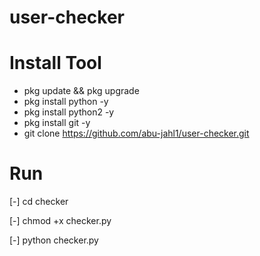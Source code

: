 # user-checker
# Install Tool

-  pkg update && pkg upgrade
-  pkg install python -y
-  pkg install python2 -y
-  pkg install git -y
-  git clone https://github.com/abu-jahl1/user-checker.git

# Run

[-] cd checker 

[-] chmod +x checker.py

[-] python checker.py
